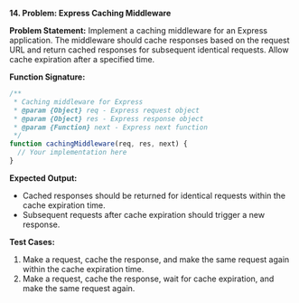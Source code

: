 **14. Problem: Express Caching Middleware**

**Problem Statement:**
Implement a caching middleware for an Express application. The middleware should cache responses based on the request URL and return cached responses for subsequent identical requests. Allow cache expiration after a specified time.

**Function Signature:**
```javascript
/**
 * Caching middleware for Express
 * @param {Object} req - Express request object
 * @param {Object} res - Express response object
 * @param {Function} next - Express next function
 */
function cachingMiddleware(req, res, next) {
  // Your implementation here
}
```

**Expected Output:**
- Cached responses should be returned for identical requests within the cache expiration time.
- Subsequent requests after cache expiration should trigger a new response.

**Test Cases:**
1. Make a request, cache the response, and make the same request again within the cache expiration time.
2. Make a request, cache the response, wait for cache expiration, and make the same request again.
